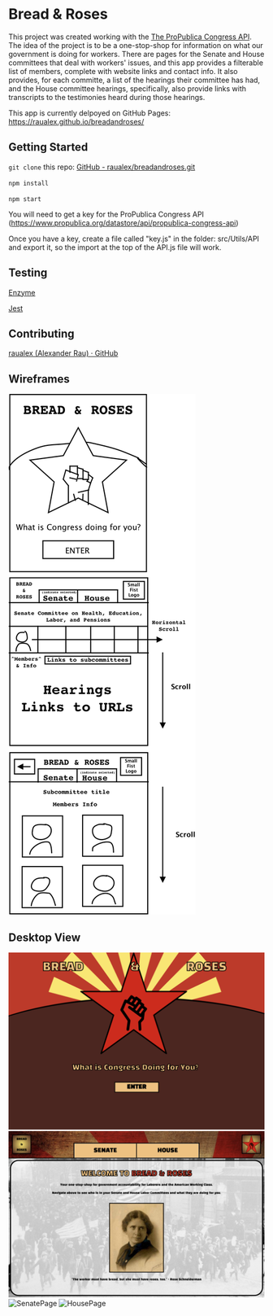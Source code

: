 # Bread & Roses
This project was created working with the [The ProPublica Congress API](https://www.propublica.org/datastore/api/propublica-congress-api). The idea of the project is to be a one-stop-shop for information on what our government is doing for workers.  There are pages for the Senate and House committees that deal with workers' issues, and this app provides a filterable list of members, complete with website links and contact info.  It also provides, for each committe, a list of the hearings their committee has had, and the House committee hearings, specifically, also provide links with transcripts to the testimonies heard during those hearings.

This app is currently delpoyed on GitHub Pages: https://raualex.github.io/breadandroses/

## Getting Started
`git clone` this repo: [GitHub - raualex/breadandroses.git](https://github.com/raualex/breadandroses.git)

`npm install`

`npm start`

You will need to get a key for the ProPublica Congress API (https://www.propublica.org/datastore/api/propublica-congress-api)

Once you have a key, create a file called "key.js" in the folder: src/Utils/API and export it, so the import at the top of the API.js file will work.

## Testing
[Enzyme](https://github.com/airbnb/enzyme)

[Jest](https://github.com/facebook/jest)

## Contributing
[raualex (Alexander Rau) · GitHub](https://github.com/raualex)

## Wireframes 
![Wireframes](https://github.com/raualex/breadandroses/blob/master/src/Wireframes-Screenshots/BandRWireframe.png)

## Desktop View
![LandingPage](https://github.com/raualex/breadandroses/blob/master/src/Wireframes-Screenshots/screencapture-LandingPage.png)
![WelcomeScreen](https://github.com/raualex/breadandroses/blob/master/src/Wireframes-Screenshots/screencapture-WelcomePage.png)
![SenatePage](https://github.com/raualex/breadandroses/blob/master/src/Wireframes-Screenshots/screencapture-SenatePage.png)
![HousePage](https://github.com/raualex/breadandroses/blob/master/src/Wireframes-Screenshots/screencapture-HousePage.png)
